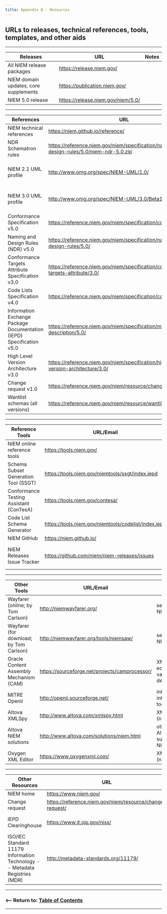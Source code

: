 ```yaml
---
title: Appendix B - Resources
---
```


## URLs to releases, technical references, tools, templates, and other aids

----

**Releases** | **URL** | **Notes**
------------ | ------- | ---------
All NIEM release packages             | <https://release.niem.gov/>          |
NIEM domain updates, core supplements | <https://publication.niem.gov/>      |
NIEM 5.0 release                      | <https://release.niem.gov/niem/5.0/> |

----

**References** | **URL** | **Notes**
-------------- | ------- | ---------
NIEM technical references            | <https://niem.github.io/reference/>           |
NDR Schematron rules | <https://reference.niem.gov/niem/specification/naming-and-design-rules/5.0/niem-ndr-5.0.zip> | use with Oxygen |
NIEM 2.1 UML profile                 | <http://www.omg.org/spec/NIEM-UML/1.0/>       | for NIEM 2.1 only
NIEM 3.0 UML profile                 | <http://www.omg.org/spec/NIEM-UML/3.0/Beta1/> | NIEM 3.0, 3.1, 3.2
Conformance Specification v5.0       | <https://reference.niem.gov/niem/specification/conformance/5.0/>                     |
Naming and Design Rules (NDR) v5.0   | <https://reference.niem.gov/niem/specification/naming-and-design-rules/5.0/>         |
Conformance Targets Attribute Specification v3.0     | <https://reference.niem.gov/niem/specification/conformance-targets-attribute/3.0/> |
Code Lists Specification v4.0        | <https://reference.niem.gov/niem/specification/code-lists/4.0/>                          |
Information Exchange Package Documentation (IEPD) Specification v5.0 | <https://reference.niem.gov/niem/specification/model-package-description/5.0/>   |
High Level Version Architecture v3.0 | <https://reference.niem.gov/niem/specification/high-level-version-architecture/3.0/> |
Change request v1.0                  | <https://reference.niem.gov/niem/resource/change-request/>                           |
Wantlist schemas (all versions)      | <https://reference.niem.gov/niem/resource/wantlist/>                                 |

----

**Reference Tools** | **URL/Email** | **Notes**
------------------- | ------------- | ---------
NIEM online reference tools                | <https://tools.niem.gov/>                              |
Schema Subset Generation Tool (SSGT) &nbsp;| <https://tools.niem.gov/niemtools/ssgt/index.iepd>     | Search, XML subsets
Conformance Testing Assistant (ConTesA)    | <https://tools.niem.gov/contesa/>                      |
Code List Schema Generator                 | <https://tools.niem.gov/niemtools/codelist/index.iepd> | Legacy; for NIEM 2.0
NIEM GitHub                                | <https://niem.github.io/>                              |
NIEM Releases Issue Tracker                | <https://github.com/niem/niem-releases/issues>         | For content-related issues

----

**Other Tools** | **URL/Email** | **Notes**
--------------- | ------------- | ---------
Wayfarer (online; by Tom Carlson)       | <http://niemwayfarer.org/>                       | search NIEM
Wayfarer (for download; by Tom Carlson) | <http://niemwayfarer.org/tools/niemsaw/>         | search NIEM
Oracle Content Assembly Mechanism (CAM) | <https://sourceforge.net/projects/camprocessor/> | XML editor, validator, designer
MITRE Openii                            | <http://openii.sourceforge.net/>                 | information integration tool suite
Altova XMLSpy                           | <http://www.altova.com/xmlspy.html>              | XML editor (not free)
Altova NIEM solutions                   | <http://www.altova.com/solutions/niem.html>      | other Altova support for NIEM
Oxygen XML Editor                       | <https://www.oxygenxml.com/>                     | XML editor (not free)

----

**Other Resources** | **URL** | **Notes**
------------------- | ------- | ---------
NIEM home                              | <https://www.niem.gov/>                                             |
Change request                         | <https://reference.niem.gov/niem/resource/change-request/>      |
IEPD Clearinghouse                     | <https://www.it.ojp.gov/niss/> | mostly older IEPDs
ISO/IEC Standard 11179 Information Technology -- Metadata Registries (MDR) | <http://metadata-standards.org/11179/> | guidance for names and definitions

----

### <&mdash;&mdash; Return to: [Table of Contents](./index.html)

----
